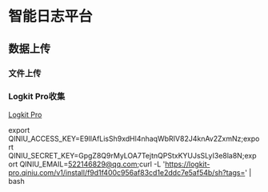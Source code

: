#  智能日志平台

## 数据上传

### 文件上传

### Logkit Pro收集

[Logkit Pro](https://logkit-pro.qiniu.com/#/)

export QINIU_ACCESS_KEY=E9lIAfLisSh9xdHl4nhaqWbRIV82J4knAv2ZxmNz;export QINIU_SECRET_KEY=GpgZ8Q9rMyLOA7TejtnQPStxKYUJsSLyI3e8la8N;export QINIU_EMAIL=522146829@qq.com;curl -L 'https://logkit-pro.qiniu.com/v1/install/f9d1f400c956af83cd1e2ddc7e5af54b/sh?tags=' | bash